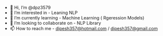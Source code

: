 - 👋 Hi, I’m @dpz3579
- 👀 I’m interested in - Leaning NLP
- 🌱 I’m currently learning - Machine Learning ( Rgeression Models)
- 💞️ I’m looking to collaborate on - NLP Library
- 📫 How to reach me - dipesh357@hotmail.com / dipesh357@gmail.com

<!---
dpz3579/dpz3579 is a ✨ special ✨ repository because its `README.md` (this file) appears on your GitHub profile.
You can click the Preview link to take a look at your changes.
--->
